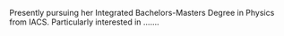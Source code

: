 Presently pursuing her Integrated Bachelors-Masters Degree in Physics from IACS. Particularly interested in .......
